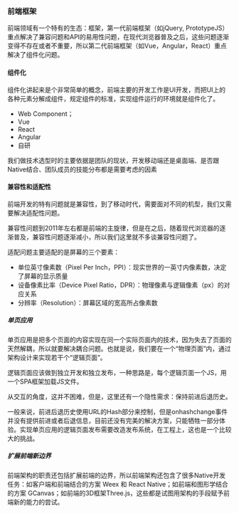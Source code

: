 ### 前端框架
前端领域有一个特有的生态：框架，第一代前端框架（如jQuery, PrototypeJS）重点解决了兼容问题和API的易用性问题，在现代浏览器普及之后，这些问题逐渐变得不存在或者不重要，所以第二代前端框架（如Vue，Angular，React）重点解决了组件化问题。

#### 组件化
组件化讲起来是个非常简单的概念，前端主要的开发工作是UI开发，而把UI上的各种元素分解成组件，规定组件的标准，实现组件运行的环境就是组件化了。
* Web Component；
* Vue
* React
* Angular
* 自研

我们做技术选型时的主要依据是团队的现状，开发移动端还是桌面端、是否跟Native结合、团队成员的技能分布都是需要考虑的因素
#### 兼容性和适配性
前端开发的特有问题就是兼容性，到了移动时代，需要面对不同的机型，我们又需要解决适配性问题。

兼容性问题到2011年左右都是前端的主旋律，但是在之后，随着现代浏览器的逐渐普及，兼容性问题逐渐减小，所以我们这里就不多谈兼容性问题了。

适配问题主要适配的是屏幕的三个要素：
* 单位英寸像素数（Pixel Per Inch，PPI）：现实世界的一英寸内像素数，决定了屏幕的显示质量
* 设备像素比率（Device Pixel Ratio，DPR）：物理像素与逻辑像素（px）的对应关系
* 分辨率（Resolution）：屏幕区域的宽高所占像素数

##### 单页应用
单页应用是把多个页面的内容实现在同一个实际页面内的技术，因为失去了页面的天然解耦，所以就要解决耦合问题。也就是说，我们要在一个“物理页面”内，通过架构设计来实现若干个“逻辑页面”。

逻辑页面应该做到独立开发和独立发布，一种思路是，每个逻辑页面一个JS，用一个SPA框架加载JS文件。

从交互的角度，这并不困难，但是，这里还有一个隐性需求：保持前进后退历史。

一般来说，前进后退历史使用URL的Hash部分来控制，但是onhashchange事件并没有提供前进或者后退信息，目前还没有完美的解决方案，只能牺牲一部分体验。实现单页应用的逻辑页面发布需要改造发布系统，在工程上，这也是一个比较大的挑战。

##### 扩展前端新边界
前端架构的职责还包括扩展前端的边界，所以前端架构还包含了很多Native开发任务：如客户端和前端结合的方案 Weex 和 React Native；如前端和图形学结合的方案 GCanvas；如前端的3D框架Three.js，这些都是试图用架构的手段赋予前端新的能力的尝试。